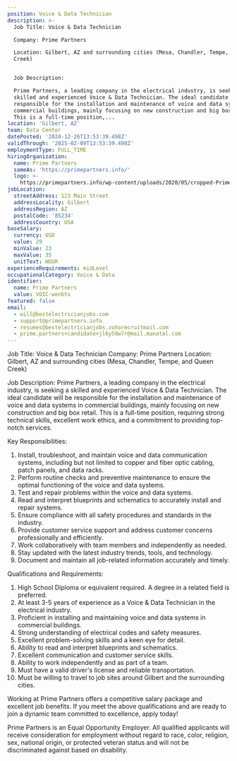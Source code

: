 ```yaml
---
position: Voice & Data Technician
description: >-
  Job Title: Voice & Data Technician

  Company: Prime Partners

  Location: Gilbert, AZ and surrounding cities (Mesa, Chandler, Tempe, and Queen
  Creek)


  Job Description:

  Prime Partners, a leading company in the electrical industry, is seeking a
  skilled and experienced Voice & Data Technician. The ideal candidate will be
  responsible for the installation and maintenance of voice and data systems in
  commercial buildings, mainly focusing on new construction and big box retail.
  This is a full-time position,...
location: 'Gilbert, AZ'
team: Data Center
datePosted: '2024-12-26T13:53:39.498Z'
validThrough: '2025-02-09T13:53:39.498Z'
employmentType: FULL_TIME
hiringOrganization:
  name: Prime Partners
  sameAs: 'https://primepartners.info/'
  logo: >-
    https://primepartners.info/wp-content/uploads/2020/05/cropped-Prime-Partners-Logo-NO-BG-1-1.png
jobLocation:
  streetAddress: 123 Main Street
  addressLocality: Gilbert
  addressRegion: AZ
  postalCode: '85234'
  addressCountry: USA
baseSalary:
  currency: USD
  value: 29
  minValue: 23
  maxValue: 35
  unitText: HOUR
experienceRequirements: midLevel
occupationalCategory: Voice & Data
identifier:
  name: Prime Partners
  value: VOIC-wenbtx
featured: false
email:
  - will@bestelectricianjobs.com
  - support@primepartners.info
  - resumes@bestelectricianjobs.zohorecruitmail.com
  - prime.partners+candidate+jl6y59w7r@mail.manatal.com
---
```




Job Title: Voice & Data Technician
Company: Prime Partners
Location: Gilbert, AZ and surrounding cities (Mesa, Chandler, Tempe, and Queen Creek)

Job Description:
Prime Partners, a leading company in the electrical industry, is seeking a skilled and experienced Voice & Data Technician. The ideal candidate will be responsible for the installation and maintenance of voice and data systems in commercial buildings, mainly focusing on new construction and big box retail. This is a full-time position, requiring strong technical skills, excellent work ethics, and a commitment to providing top-notch services.

Key Responsibilities:

1. Install, troubleshoot, and maintain voice and data communication systems, including but not limited to copper and fiber optic cabling, patch panels, and data racks.
2. Perform routine checks and preventive maintenance to ensure the optimal functioning of the voice and data systems.
3. Test and repair problems within the voice and data systems.
4. Read and interpret blueprints and schematics to accurately install and repair systems.
5. Ensure compliance with all safety procedures and standards in the industry.
6. Provide customer service support and address customer concerns professionally and efficiently.
7. Work collaboratively with team members and independently as needed.
8. Stay updated with the latest industry trends, tools, and technology.
9. Document and maintain all job-related information accurately and timely.

Qualifications and Requirements:

1. High School Diploma or equivalent required. A degree in a related field is preferred.
2. At least 3-5 years of experience as a Voice & Data Technician in the electrical industry.
3. Proficient in installing and maintaining voice and data systems in commercial buildings.
4. Strong understanding of electrical codes and safety measures.
5. Excellent problem-solving skills and a keen eye for detail.
6. Ability to read and interpret blueprints and schematics.
7. Excellent communication and customer service skills.
8. Ability to work independently and as part of a team.
9. Must have a valid driver's license and reliable transportation.
10. Must be willing to travel to job sites around Gilbert and the surrounding cities.

Working at Prime Partners offers a competitive salary package and excellent job benefits. If you meet the above qualifications and are ready to join a dynamic team committed to excellence, apply today!

Prime Partners is an Equal Opportunity Employer. All qualified applicants will receive consideration for employment without regard to race, color, religion, sex, national origin, or protected veteran status and will not be discriminated against based on disability.
